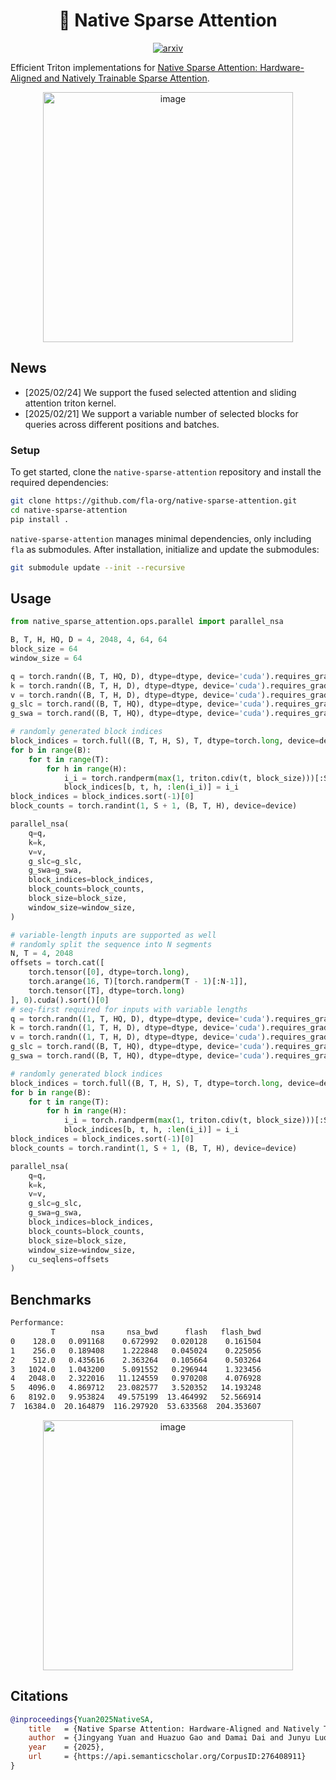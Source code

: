 <div align="center">

# 🐳 Native Sparse Attention

[![arxiv](https://img.shields.io/badge/arXiv-2502.11089-b31b1b.svg?style=flat-square)](https://arxiv.org/abs/2502.11089)

</div>

Efficient Triton implementations for [Native Sparse Attention: Hardware-Aligned and Natively Trainable Sparse Attention](https://arxiv.org/abs/2502.11089).

<div align="center">
  <img width="400" alt="image" src="https://github.com/user-attachments/assets/ace2920d-3894-4556-8039-b70861742551">
</div>

## News

- [2025/02/24] We support the fused selected attention and sliding attention triton kernel.
- [2025/02/21] We support a variable number of selected blocks for queries across different positions and batches.

### Setup

To get started, clone the `native-sparse-attention` repository and install the required dependencies:

```bash
git clone https://github.com/fla-org/native-sparse-attention.git
cd native-sparse-attention
pip install . 
```

`native-sparse-attention` manages minimal dependencies, only including `fla` as submodules. 
After installation, initialize and update the submodules:
```sh
git submodule update --init --recursive
```

## Usage

```py
from native_sparse_attention.ops.parallel import parallel_nsa

B, T, H, HQ, D = 4, 2048, 4, 64, 64
block_size = 64
window_size = 64

q = torch.randn((B, T, HQ, D), dtype=dtype, device='cuda').requires_grad_(True)
k = torch.randn((B, T, H, D), dtype=dtype, device='cuda').requires_grad_(True)
v = torch.randn((B, T, H, D), dtype=dtype, device='cuda').requires_grad_(True)
g_slc = torch.rand((B, T, HQ), dtype=dtype, device='cuda').requires_grad_(True)
g_swa = torch.rand((B, T, HQ), dtype=dtype, device='cuda').requires_grad_(True)

# randomly generated block indices
block_indices = torch.full((B, T, H, S), T, dtype=torch.long, device=device)
for b in range(B):
    for t in range(T):
        for h in range(H):
            i_i = torch.randperm(max(1, triton.cdiv(t, block_size)))[:S]
            block_indices[b, t, h, :len(i_i)] = i_i
block_indices = block_indices.sort(-1)[0]
block_counts = torch.randint(1, S + 1, (B, T, H), device=device)

parallel_nsa(
    q=q,
    k=k,
    v=v,
    g_slc=g_slc,
    g_swa=g_swa,
    block_indices=block_indices,
    block_counts=block_counts,
    block_size=block_size,
    window_size=window_size,
)

# variable-length inputs are supported as well
# randomly split the sequence into N segments
N, T = 4, 2048
offsets = torch.cat([
    torch.tensor([0], dtype=torch.long),
    torch.arange(16, T)[torch.randperm(T - 1)[:N-1]],
    torch.tensor([T], dtype=torch.long)
], 0).cuda().sort()[0]
# seq-first required for inputs with variable lengths
q = torch.randn((1, T, HQ, D), dtype=dtype, device='cuda').requires_grad_(True)
k = torch.randn((1, T, H, D), dtype=dtype, device='cuda').requires_grad_(True)
v = torch.randn((1, T, H, D), dtype=dtype, device='cuda').requires_grad_(True)
g_slc = torch.rand((B, T, HQ), dtype=dtype, device='cuda').requires_grad_(True)
g_swa = torch.rand((B, T, HQ), dtype=dtype, device='cuda').requires_grad_(True)

# randomly generated block indices
block_indices = torch.full((B, T, H, S), T, dtype=torch.long, device=device)
for b in range(B):
    for t in range(T):
        for h in range(H):
            i_i = torch.randperm(max(1, triton.cdiv(t, block_size)))[:S]
            block_indices[b, t, h, :len(i_i)] = i_i
block_indices = block_indices.sort(-1)[0]
block_counts = torch.randint(1, S + 1, (B, T, H), device=device)

parallel_nsa(
    q=q,
    k=k,
    v=v,
    g_slc=g_slc,
    g_swa=g_swa,
    block_indices=block_indices,
    block_counts=block_counts,
    block_size=block_size,
    window_size=window_size,
    cu_seqlens=offsets
)
```

## Benchmarks

```sh
Performance:
         T        nsa     nsa_bwd      flash   flash_bwd
0    128.0   0.091168    0.672992   0.020128    0.161504
1    256.0   0.189408    1.222848   0.045024    0.225056
2    512.0   0.435616    2.363264   0.105664    0.503264
3   1024.0   1.043200    5.091552   0.296944    1.323456
4   2048.0   2.322016   11.124559   0.970208    4.076928
5   4096.0   4.869712   23.082577   3.520352   14.193248
6   8192.0   9.953824   49.575199  13.464992   52.566914
7  16384.0  20.164879  116.297920  53.633568  204.353607
```
<div align="center">
<img width="400" alt="image" src="https://github.com/user-attachments/assets/efc25313-b058-47ae-b96e-ed67c62c134d">
</div>

## Citations

```bibtex
@inproceedings{Yuan2025NativeSA,
    title   = {Native Sparse Attention: Hardware-Aligned and Natively Trainable Sparse Attention},
    author  = {Jingyang Yuan and Huazuo Gao and Damai Dai and Junyu Luo and Liang Zhao and Zhengyan Zhang and Zhenda Xie and Y. X. Wei and Lean Wang and Zhiping Xiao and Yuqing Wang and Chong Ruan and Ming Zhang and Wenfeng Liang and Wangding Zeng},
    year    = {2025},
    url     = {https://api.semanticscholar.org/CorpusID:276408911}
}
```
